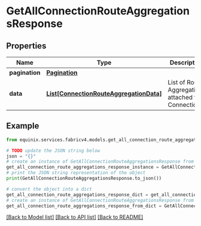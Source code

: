 # GetAllConnectionRouteAggregationsResponse


## Properties

Name | Type | Description | Notes
------------ | ------------- | ------------- | -------------
**pagination** | [**Pagination**](Pagination.md) |  | [optional] 
**data** | [**List[ConnectionRouteAggregationData]**](ConnectionRouteAggregationData.md) | List of Route Aggregations attached to a Connection | [optional] 

## Example

```python
from equinix.services.fabricv4.models.get_all_connection_route_aggregations_response import GetAllConnectionRouteAggregationsResponse

# TODO update the JSON string below
json = "{}"
# create an instance of GetAllConnectionRouteAggregationsResponse from a JSON string
get_all_connection_route_aggregations_response_instance = GetAllConnectionRouteAggregationsResponse.from_json(json)
# print the JSON string representation of the object
print(GetAllConnectionRouteAggregationsResponse.to_json())

# convert the object into a dict
get_all_connection_route_aggregations_response_dict = get_all_connection_route_aggregations_response_instance.to_dict()
# create an instance of GetAllConnectionRouteAggregationsResponse from a dict
get_all_connection_route_aggregations_response_from_dict = GetAllConnectionRouteAggregationsResponse.from_dict(get_all_connection_route_aggregations_response_dict)
```
[[Back to Model list]](../README.md#documentation-for-models) [[Back to API list]](../README.md#documentation-for-api-endpoints) [[Back to README]](../README.md)


